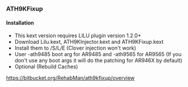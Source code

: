 ### ATH9KFixup



#### Installation

- This kext version requires LILU plugin version 1.2.0+
- Download Lilu.kext, ATH9KInjector.kext and ATH9KFixup.kext
- Install them to /S/L/E (Clover injection won't work)
- User -ath9485 boot arg for AR9485 and -ath9565 for AR9565 (If you don't use any boot args it will do the patching for AR946X by default)
- Optional (Rebuild Caches)



<https://bitbucket.org/RehabMan/ath9kfixup/overview>
